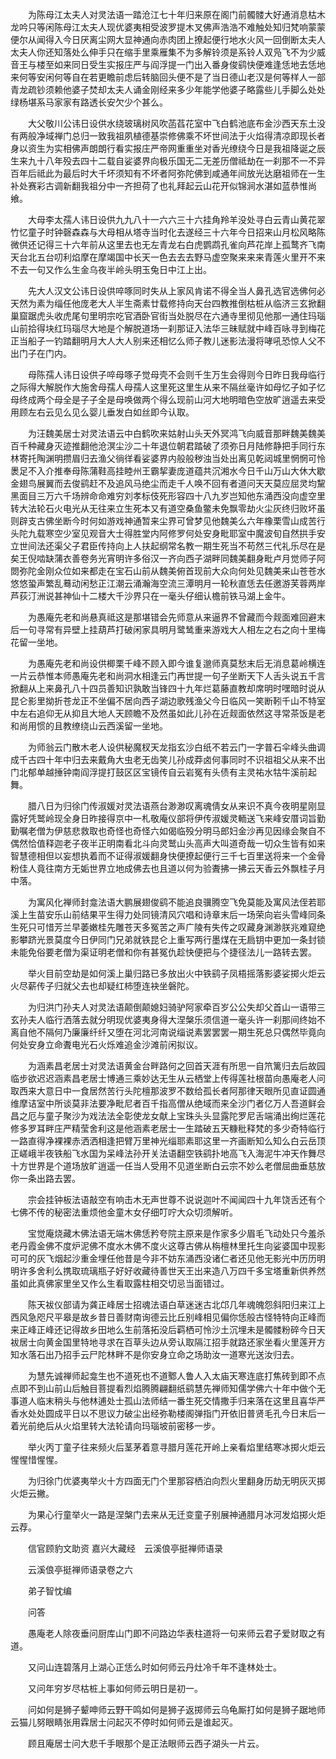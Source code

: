 <!-- { "loadSidebar": true } -->
　　为陈母江太夫人对灵法语一踏沧江七十年归来原在阁门前髑髅大好通消息枯木龙吟只等闲陈母江太夫人现优婆夷相受波罗提木叉佛声浩浩不难触处知归梵响蒙蒙便尔从闻得入今日厌离尘网大显神通向赤肉团上撩起便行地水火风一回倒断太夫人太夫人你还知落处么伸手只在缩手里乘雁集不为多解铃须是系铃人双凫飞不为少威音王与楼至如来同日受生实报庄严与阎浮提一门出入番身俊鹞快便难逢恁地去恁地来何等安闲何等自在若更瞻前虑后转脑回头便不是了当日德山老汉是何等样人一部青龙疏钞须赖他婆子焚却太夫人诵金刚经来多少年能学他婆子略露些儿手脚么处处绿杨堪系马家家有路透长安欠少个甚么。

　　大父敬川公讳日设供水绕玻璃树风吹菡萏花室中飞白鹤池底布金沙西天东土没有两般净域禅门总归一致我祖夙植德基崇修佛乘不坏世间法于火焰得清凉即现长者身以资生为实相佛声朗朗行看实报庄严帝网重重坐对香光缭绕今日是我祖降诞之辰生来九十八年殁去四十二载自娑婆界向极乐国无二无差历僧祗劫在一刹那不一不异百年后祗此为最后时大千坏须知有不坏者阿弥陀佛到咸通年间放光达磨祖师在一生补处赛彩古调新翻我祖分中一齐担荷了也礼拜起云山花开似锦涧水湛如蓝恭惟尚飨。

　　大母李太孺人讳日设供九九八十一六六三十六挂角羚羊没处寻白云青山黄花翠竹忆童子时钟磬森森与大母相从塔寺当时化去遂经三十六年今日招来山月松风略陈微供还记得三十六年前从这里去也无左青龙右白虎鹦鹉孔雀向芦花岸上孤鹜齐飞南天台北五台叨利焰摩在摩竭国中长天一色去去去野马虚空聚来来来青莲火里开不来不去一句又作么生金乌夜半岭头明玉兔日中江上出。

　　先大人汉文公讳日设供啐啄同时失从上家风肯诺不得全当人鼻孔选官选佛何必天然为素为缁任他庞老大人半生斋素廿载修持向天台四教推倒枯桩从临济三玄掀翻巢窟踞虎头收虎尾句里明宗吃官酒卧官街当处脱尽在六通寺里彻见他那一通住玛瑙山前拾得块红玛瑙尽大地是个解脱道场一刹那证入法华三昧赋就中峰百咏寻到梅花正当船子一钓踏翻明月大人大人别来还相忆么师子教儿迷影法漫将哮吼恐惊人父不出门子在门内。

　　母陈孺人讳日设供子啐母啄子觉母壳不会则千生万生会得则今日昨日我母临行之际得大解脱作大施舍母孺人母孺人这里死这里生从来不隔丝毫许如母忆子如子忆母终成两个母全是子子全是母唤做两个得么现前山河大地明暗色空放旷逍遥去来受用顾左右云见么见么婴儿垂发白如丝即今认取。

　　为汪魏美居士对灵法语云中白鹤吹来姑射山头天外冥鸿飞向威音那畔魏美魏美百千种藏身灭迹推翻他沧溟尘沙二十年退位朝君踏破了须弥日月陆修静把手同行东林寄托陶渊明攒眉归去渔父徜徉看娑婆界内般般秽浊当处出离见乾闼城里惘惘可怜褁足不入介推奉母陈蒲鞋高挂睦州王霸挈妻庞道蕴共沉湘水今日千山万山大休大歇金翅鸟展翼而去俊鹞赶不及追风马绝尘而走千人唤不回有者道问天天莫应屈灵均黧黑面目三万六千场辨命命难穷刘孝标伎死形容四十八九岁岂知他东涌西没向虚空里转大法轮石火电光从无往来立生死本又有道空桑鱼鳖未免飘零劫火尘灰终归败坏虽则辟支古佛坐断今时何如游戏神通暂来尘界可曾梦见他魏美么六年橡栗雪山成苦行头陀九载寒空少室见观音大士得胜堂内阿修罗何处安身毗耶室中魔波旬自然拱手安立世间法还渠父子君臣传持向上人扶起纲常名教一期生死当不苟然三代礼乐尽在是矣王倪啮缺蒲衣善卷务光宵明许多俗汉一齐向西子湖畔同魏美翻身毗卢月觉师子阿閦弥陀金刚众位如来都走在宝石山前从魏美俯首现前大众向何处见魏美来山苍苍水悠悠蛩声繁乱蓦动闲愁正江潮云涌瀚海空流三潭明月一轮秋直恁去任邀游芙蓉两岸芦荻汀洲说甚神仙十二楼大千沙界只在一毫头仔细认檐前铁马湖上金牛。

　　为愚庵先老和尚悬真祗这是那堪错会先师意从来逼界不曾藏而今觌面难回避末后一句寻常有异壁上挂葫芦打破闲家具明月鹭鸶重来游戏大人相左之右之向十里梅花留一坐地。

　　为愚庵先老和尚设供楖栗千峰不顾入即今谁复邈师真莫愁末后无消息葛岭横连一片云恭惟本师愚庵先老和尚洞水相逢云门再世提一句子坐断天下人舌头说五千言掀翻从上来鼻孔八十四员善知识孰敢当锋四十九年烂葛藤直教却席明时嘿暗时说从昆仑影里拗折苍龙正不坐偏不居向西子湖边歌残渔父今日临风一笑断靷千山不特室中左右追仰无从抑且大地人天顾瞻不及然虽如此儿孙在近觌面依然这寻常茶饭是老和尚用惯的且教缭绕山云西溪留一坐地。

　　为师翁云门散木老人设供秘魔杈天龙指玄沙白纸不若云门一字普石伞峰头曲调成千古四十年中归去来戴角大虫老无齿笑儿孙成莽卤何事同时不识祖祖父从来不出门北郁单越捶钟南阎浮提打鼓区区宝镜传自云岩冤有头债有主灵祐水牯牛溪前起舞。

　　腊八日为归徐门传淑媛对灵法语燕台渺渺叹离魂倩女从来识不真今夜明星刚显露好凭鹫岭现全身日昨接得京中一札敬庵仪部将伊传淑媛灵輀送飞来峰安厝词旨勤勤嘱老僧为伊慈悲救取也奇怪也奇怪六如偈临殁分明马郎妇金沙再见因缘会聚自不偶然恰值释迦老子夜半正明南看北斗向灵鹫山头高声大叫道奇哉一切众生皆有如来智慧德相但以妄想执着而不证得淑媛翻身快便撩起便行三千七百里送将来一个金骨粉佳人竟往南方无姤世界立地成佛去也且道以何为验聻拂一拂云天香云外飘桂子月中落。

　　为寓风化禅师封龛法语大鹏展翅俊鹞不能追良骥腾空飞免莫能及寓风法侄若耶溪上生苗安乐山前结果平生得力处同镜清风穴唱和诗章末后一场荣向岩头雪峰同条生死只可惜芳兰早萎嫩桂先雕苍天多冤苦之声广陵有失传之叹藏身渊渺朕兆难窥绝影攀跻光景莫度今日伊同门兄弟就铁昆仑上重写两行墨煤在无扃钥中更加一条封锁未能免俗要老僧为渠证明老僧和你有甚冤仇趁快便把与个捷径法儿一路转去罢。

　　举火目前空劫是如何溪上巢归路已多放出火中铁鹞子凤梧摇落影婆娑掷火炬云火尽薪传子归就父去也却疑红柿堕连袂坐磐陀。

　　为归洪门孙夫人对灵法语颠倒颠媳妇骑驴阿家牵百岁公公失却父首山一语带三玄孙夫人临行洒落去就分明现优婆夷身得大涅槃乐须信道一毫头许一刹那间终始不离自他不隔何乃廉廉纤纤又堕在河北河南说缁说素罢罢罢一期生死总只偶然毕竟向何处安身立命聻电光石火烁难追金沙滩前闲拟议。

　　为涵素昌老居士对灵法语黄金台畔路何之回首天涯有所思一自笊篱归去后故园临步欲迟迟涵素昌老居士博通三乘妙达无生从云栖堂上传得莲社根苗向愚庵老人问取西来大意日中一食居然苦行头陀檀那波罗不数给孤长者阿那律天眼所见直证圆通维摩诘室中所谈莫非法要净毗尼者百千指高僧从绝域而来全沙门者亿万人吾道鲜会昌之厄与童子聚沙为戏法法全彰使龙女献上宝珠头头显露陀罗尼舌端涌出绚烂莲花修多罗耳畔庄严精莹舍利这是他涵素老居士一生踏破五天糠秕释梵的多少奇特临行一路直得净裸裸赤洒洒相逢把臂万里神光缁耶素耶这里一齐画断知么知么白云岳顶正嵯峨半夜铁船飞水国为呆峰法孙开关法语翻空铁鹞扑地高飞入海泥牛冲天作舞尽十方世界是个道场放旷逍遥一任当人受用不见道坐断白云宗不妙么老僧屈曲垂慈放你一条出路去罢。

　　宗会挂钟板法语敲空有响击木无声世尊不说说迦叶不闻闻四十九年饶舌还有个七佛不传的秘密法重烦他金童木女仔细叮咛大众切须解听。

　　宝觉庵烧藏木佛法语无端木佛恁矜夸院主原来是作家多少眉毛飞动处只今羞杀老丹霞金佛不度炉泥佛不度水木佛不度火这尊古佛从栴檀林里托生向娑婆国中现影可可的灰飞烟起沙重金埋任他昔是今非不妨东涌西没诸仁者还见他无影光中历历明明许多舍利么携取琉璃瓶子好好收藏待善世天王出来造八万四千多宝塔重新供养然虽如此真佛家里坐又作么生看取露柱相交切忌当面错过。

　　陈天袚仪部请为龚正峰居士招魂法语白草迷迷古北邙几年魂魄怨斜阳归来江上西风急咫尺平皋是故乡昔日善财南询德云比丘别峰相见偏你恁般古怪特特向正峰而来正峰正峰还记得故乡田地么生前落拓没后羁栖可怜沙土沉埋未是髑髅粉碎今日天袚居士向黄金国里特地寻求在百草头边从旁认取隔江招手就路还家坐看火里莲开方知水落石出乃招手云尸陀林畔不是你安身立命之场助汝一道寒光送汝归去。

　　为慧先诚禅师起龛生也不道死也不道鄹人鲁人入太庙天寒连底打焦砖到即不点点即不到山前山后触目菩提看烈焰腾腾翩翻纸鹞慧先禅师知儒学佛六十年中做个无事道人临末稍头与他林逋处士孤山法师结一番生死交情撒手归来落在这里且喜华严香水处处圆成平日以不思议力破尘出经弥勒楼阁弹指门开依旧普贤毛孔今日末后一着光前绝后从火焰里转大法轮请向玛瑙坡前密移一步。

　　举火丙丁童子往来频火后茎茅着意寻腊月莲花开岭上亲看焰里结寒冰掷火炬云惺惺惜惺惺。

　　为归徐门优婆夷举火十方四面无门个里那容栖泊向烈火里翻身历劫无明灰灭掷火炬云撇。

　　为果心行童举火一路是涅槃门去来从无迁变童子别展神通腊月冰河发焰掷火炬云荐。

　　信官顾豹文助资
嘉兴大藏经　云溪俍亭挺禅师语录


　　云溪俍亭挺禅师语录卷之六

　　弟子智忱编

　　问答

　　愚庵老人除夜垂问厨库山门即不问路边华表柱道将一句来师云君子爱财取之有道。

　　又问山连碧落月上湖心正恁么时如何师云丹灶冷千年不逢林处士。

　　又问年穷岁尽枯桩上事如何师云明日是初一。

　　问如何是狮子颦呻师云野干鸣如何是狮子返掷师云乌龟厮打如何是狮子踞地师云猫儿努眼睛张用霖居士问起灭不停时如何师云是谁起灭。

　　顾且庵居士问大悲千手眼那个是正法眼师云西子湖头一片云。

